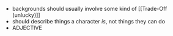- backgrounds should usually involve some kind of [[Trade-Off (unlucky)]]
- should describe things a character *is*, not things they can do
- ADJECTIVE